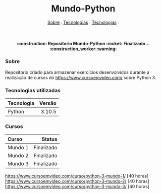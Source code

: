 <h1 align="center">
   Mundo-Python
</h1>

<p align="center">
  <a href="#sobre">Sobre</a> .
  <a href="#tecnologias-utilizadas">Tecnologias</a> .
  <a href="#cursos">Tecnologias</a> .
</p>

<br>

<h4 align="center">
  :construction: Repositorio Mundo-Python :rocket: Finalizado... :construction_worker::warning:
</h4>

### Sobre

Repositório criado para armazenar exercícios desenvolvidos durante a realização de cursos do https://www.cursoemvideo.com/ sobre Python 3.


### Tecnologias utilizadas

Tecnologia   | Versão
:----------- | ------:
Python       | 3.10.5  

### Cursos

Curso   | Status
:----------- | ------:
Mundo 1      | Finalizado  
Mundo 2      | Finalizado  
Mundo 3      | Finalizado

https://www.cursoemvideo.com/curso/python-3-mundo-1/ [40 horas] <br>
https://www.cursoemvideo.com/curso/python-3-mundo-2/ [40 horas] <br>
https://www.cursoemvideo.com/curso/python-3-mundo-3/ [40 horas] <br>
